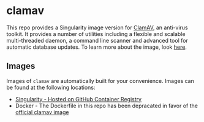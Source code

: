 # clamav

This repo provides a Singularity image version for [ClamAV](https://docs.clamav.net/Introduction.html), an anti-virus toolkit. It provides a number of utilities including a flexible and scalable multi-threaded daemon, a command line scanner and advanced tool for automatic database updates. To learn more about the image, look [here](https://docs.clamav.net/manual/Installing/Docker.html).

## Images
Images of `clamav` are automatically built for your convenience. Images can be found at the following locations:
- [Singularity - Hosted on GitHub Container Registry](https://github.com/netreconlab/clamav/pkgs/container/clamav)
- Docker - The Dockerfile in this repo has been depracated in favor of the [official clamav image](https://hub.docker.com/r/clamav/clamav)
